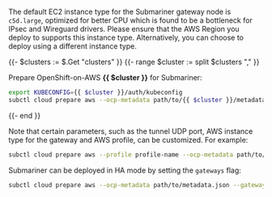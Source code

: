 <!-- Hugo doesn't allow shortcodes in shortcodes, so use HTML -->
<div class="notices note">
<p>The default EC2 instance type for the Submariner gateway node is <code>c5d.large</code>,
optimized for better CPU which is found to be a bottleneck for IPsec and Wireguard drivers.
Please ensure that the AWS Region you deploy to supports this instance type.
Alternatively, you can choose to deploy using a different instance type.</p>
</div>

{{- $clusters := $.Get "clusters" }}
{{- range $cluster := split $clusters "," }}

Prepare OpenShift-on-AWS **{{ $cluster }}** for Submariner:

```bash
export KUBECONFIG={{ $cluster }}/auth/kubeconfig
subctl cloud prepare aws --ocp-metadata path/to/{{ $cluster }}/metadata.json {{ with $.Get "nattPort" }}--natt-port {{.}}{{ end }}
```

{{- end }}

Note that certain parameters, such as the tunnel UDP port, AWS instance type for the gateway and AWS profile,
can be customized. For example:

```bash
subctl cloud prepare aws --profile profile-name --ocp-metadata path/to/metadata.json --natt-port 4501 --gateway-instance m4.xlarge
```

Submariner can be deployed in HA mode by setting the `gateways` flag:

```bash
subctl cloud prepare aws --ocp-metadata path/to/metadata.json --gateways 3
```
